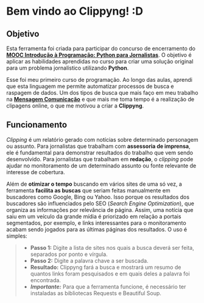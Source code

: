 # Bem vindo ao Clippyng! :D


## Objetivo

Esta ferramenta foi criada para participar do concurso de encerramento do **[MOOC Introdução à Programação: Python para Jornalistas](https://journalismcourses.org/course/view.php?id=60)**. O objetivo é aplicar as habilidades aprendidas no curso para criar uma solução original para um problema jornalístico utilizando **Python**.

Esse foi meu primeiro curso de programação. Ao longo das aulas, aprendi que esta linguagem me permite automatizar processos de busca e raspagem de dados. Um dos tipos de busca que mais faço em meu trabalho na [**Mensagem Comunicação**](http://www.mensagemcomunicacao.com.br/) e que mais me toma tempo é a realização de clipagens online, o que me motivou a criar a **Clippyng**.

## Funcionamento
*Clipping* é um relatório gerado com notícias sobre determinado personagem ou assunto. Para jornalistas que trabalham com **assessoria de imprensa**, ele é fundamental para demonstrar resultados do trabalho que vem sendo desenvolvido. Para jornalistas que trabalham em **redação**, o *clipping* pode ajudar no monitoramento de um determinado assunto ou fonte relevante de interesse de cobertura.

Além de **otimizar o tempo** buscando em vários sites de uma só vez, a ferramenta **facilita as buscas** que seriam feitas manualmente em buscadores como Google, Bing ou Yahoo. Isso porque os resultados dos buscadores são influenciados pelo SEO (*Search Engine Optimization*), que organiza as informações por relevância de página. Assim, uma notícia que saiu em um veículo da grande mídia é priorizado em relação a portais segmentados, por exemplo, e links interessantes para o monitoramento acabam sendo jogados para as últimas páginas dos resultados. O uso é simples:

>- **Passo 1:** Digite a lista de sites nos quais a busca deverá ser feita, separados por ponto e vírgula.
>- **Passo 2:** Digite a palavra chave a ser buscada.
>- **Resultado:** Clippyng fará a busca e mostrará um resumo de quantos links foram pesquisados e em quais deles a palavra foi encontrada.
>- ***Importante:*** Para que a ferramenta funcione, é necessário ter instaladas as bibliotecas Requests e Beautiful Soup.
